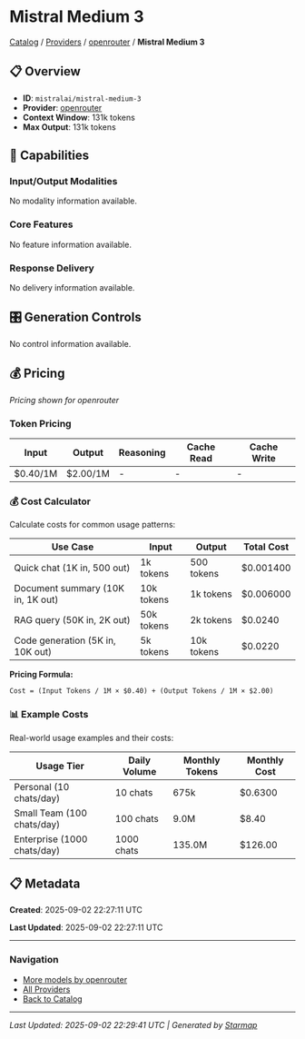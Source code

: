 # Mistral Medium 3
  
[Catalog](../../../../..) / [Providers](../../../..) / [openrouter](../../..) / **Mistral Medium 3**


## 📋 Overview
  
- **ID**: `mistralai/mistral-medium-3`
- **Provider**: [openrouter](../)
- **Context Window**: 131k tokens
- **Max Output**: 131k tokens
  
## 🎯 Capabilities
  
### Input/Output Modalities
  
No modality information available.
  
### Core Features
  
No feature information available.
  
### Response Delivery
  
No delivery information available.
  
## 🎛️ Generation Controls
  
No control information available.
  
## 💰 Pricing
  
*Pricing shown for openrouter*
  
  
### Token Pricing
  
| Input | Output | Reasoning | Cache Read | Cache Write |
|---------|---------|---------|---------|---------|
| $0.40/1M | $2.00/1M | - | - | - |

  
### 💰 Cost Calculator
  
Calculate costs for common usage patterns:
  
  
| Use Case | Input | Output | Total Cost |
|---------|---------|---------|---------|
| Quick chat (1K in, 500 out) | 1k tokens | 500 tokens | $0.001400 |
| Document summary (10K in, 1K out) | 10k tokens | 1k tokens | $0.006000 |
| RAG query (50K in, 2K out) | 50k tokens | 2k tokens | $0.0240 |
| Code generation (5K in, 10K out) | 5k tokens | 10k tokens | $0.0220 |

  
**Pricing Formula:**
  
```
Cost = (Input Tokens / 1M × $0.40) + (Output Tokens / 1M × $2.00)
```
  
### 📊 Example Costs
  
Real-world usage examples and their costs:
  
  
| Usage Tier | Daily Volume | Monthly Tokens | Monthly Cost |
|---------|---------|---------|---------|
| Personal (10 chats/day) | 10 chats | 675k | $0.6300 |
| Small Team (100 chats/day) | 100 chats | 9.0M | $8.40 |
| Enterprise (1000 chats/day) | 1000 chats | 135.0M | $126.00 |

  
## 📋 Metadata
  
**Created**: 2025-09-02 22:27:11 UTC
  
**Last Updated**: 2025-09-02 22:27:11 UTC
  
  
---
  
  
### Navigation

- [More models by openrouter](../)
- [All Providers](../../../../../providers)
- [Back to Catalog](../../../../..)


---
_Last Updated: 2025-09-02 22:29:41 UTC | Generated by [Starmap](https://github.com/agentstation/starmap)_
